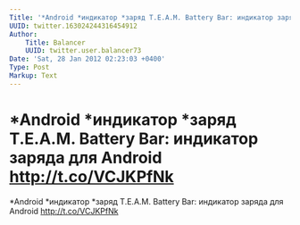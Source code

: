 ```yaml
---
Title: '*Android *индикатор *заряд T.E.A.M. Battery Bar: индикатор заряда для Android http://t.co/VCJKPfNk'
UUID: twitter.163024244316454912
Author:
    Title: Balancer
    UUID: twitter.user.balancer73
Date: 'Sat, 28 Jan 2012 02:23:03 +0400'
Type: Post
Markup: Text
---
```


# *Android *индикатор *заряд T.E.A.M. Battery Bar: индикатор заряда для Android http://t.co/VCJKPfNk

*Android *индикатор *заряд T.E.A.M. Battery Bar: индикатор
заряда для Android http://t.co/VCJKPfNk